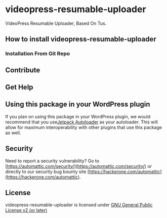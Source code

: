 # videopress-resumable-uploader

VideoPress Resumable Uploader, Based On Tus.

## How to install videopress-resumable-uploader

### Installation From Git Repo

## Contribute

## Get Help

## Using this package in your WordPress plugin

If you plan on using this package in your WordPress plugin, we would recommend that you use[Jetpack Autoloader](https://packagist.org/packages/automattic/jetpack-autoloader) as your autoloader. This will allow for maximum interoperability with other plugins that use this package as well.

## Security

Need to report a security vulnerability? Go to [https://automattic.com/security/](https://automattic.com/security/) or directly to our security bug bounty site [https://hackerone.com/automattic](https://hackerone.com/automattic).

## License

videopress-resumable-uploader is licensed under [GNU General Public License v2 (or later)](./LICENSE.txt)

